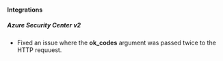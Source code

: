 
#### Integrations
##### Azure Security Center v2
- Fixed an issue where the **ok_codes** argument was passed twice to the HTTP requuest.
